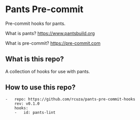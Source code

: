# Pants Pre-commit
Pre-commit hooks for pants.

What is pants? https://www.pantsbuild.org

What is pre-commit? https://pre-commit.com

## What is this repo?

A collection of hooks for use with pants.

## How to use this repo?

```
-   repo: https://github.com/rcuza/pants-pre-commit-hooks
    rev: v0.1.0
    hooks:
    -   id: pants-lint
```
